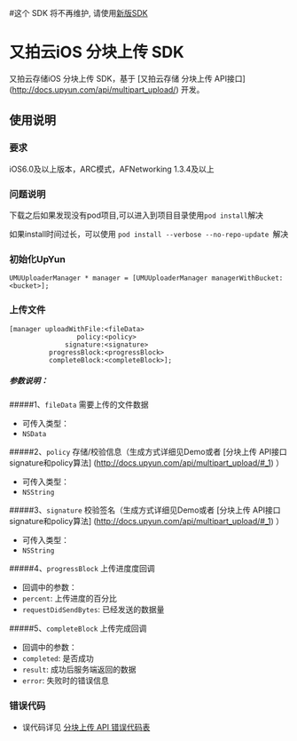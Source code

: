 #这个 SDK 将不再维护, 请使用[新版SDK](https://github.com/upyun/ios-sdk)


# 又拍云iOS 分块上传 SDK



又拍云存储iOS 分块上传 SDK，基于 [又拍云存储 分块上传 API接口] (http://docs.upyun.com/api/multipart_upload/) 开发。
## 使用说明
### 要求
iOS6.0及以上版本，ARC模式，AFNetworking 1.3.4及以上
### 问题说明
下载之后如果发现没有pod项目,可以进入到项目目录使用```` pod install ````解决

如果install时间过长，可以使用 ````pod install --verbose --no-repo-update ````解决
### 初始化UpYun
````
UMUUploaderManager * manager = [UMUUploaderManager managerWithBucket:<bucket>];
````

### 上传文件
````
[manager uploadWithFile:<fileData> 
                 policy:<policy> 
              signature:<signature> 
          progressBlock:<progressBlock> 
          completeBlock:<completeBlock>];
````
##### 参数说明：

#####1、`fileData` 需要上传的文件数据
* 可传入类型：
 * `NSData`
 
#####2、`policy` 存储/校验信息（生成方式详细见Demo或者 [分块上传 API接口 signature和policy算法] (http://docs.upyun.com/api/multipart_upload/#_1) ）
* 可传入类型：
 * `NSString`
 
#####3、`signature` 校验签名（生成方式详细见Demo或者 [分块上传 API接口 signature和policy算法] (http://docs.upyun.com/api/multipart_upload/#_1) ）
* 可传入类型：
 * `NSString`

#####4、`progressBlock` 上传进度度回调
* 回调中的参数：
 * `percent`: 上传进度的百分比
 * `requestDidSendBytes`: 已经发送的数据量
 
#####5、`completeBlock` 上传完成回调
* 回调中的参数：
 * `completed`: 是否成功
 * `result`: 成功后服务端返回的数据
 * `error`: 失败时的错误信息

### 错误代码
* 误代码详见 [分块上传 API 错误代码表](http://docs.upyun.com/api/multipart_upload/#_18) 
